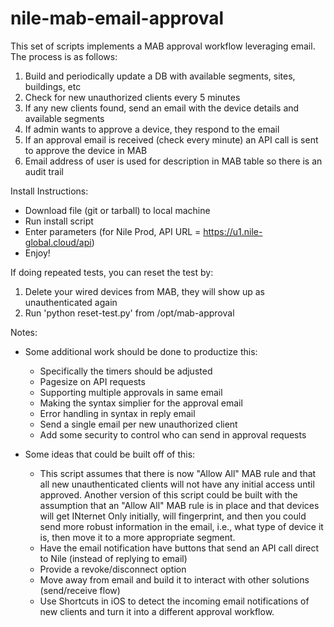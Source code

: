 # nile-mab-email-approval
This set of scripts implements a MAB approval workflow leveraging email.  The process is as follows:

1.  Build and periodically update a DB with available segments, sites, buildings, etc
2.  Check for new unauthorized clients every 5 minutes
3.  If any new clients found, send an email with the device details and available segments
4.  If admin wants to approve a device, they respond to the email
5.  If an approval email is received (check every minute) an API call is sent to approve the device in MAB
6.  Email address of user is used for description in MAB table so there is an audit trail

Install Instructions:
- Download file (git or tarball) to local machine
- Run install script
- Enter parameters (for Nile Prod, API URL = https://u1.nile-global.cloud/api)
- Enjoy!

If doing repeated tests, you can reset the test by:

1. Delete your wired devices from MAB, they will show up as unauthenticated again
2. Run 'python reset-test.py' from /opt/mab-approval

Notes:

- Some additional work should be done to productize this:
  - Specifically the timers should be adjusted
  - Pagesize on API requests
  - Supporting multiple approvals in same email
  - Making the syntax simplier for the approval email
  - Error handling in syntax in reply email
  - Send a single email per new unauthorized client
  - Add some security to control who can send in approval requests
 
- Some ideas that could be built off of this:
  - This script assumes that there is now "Allow All" MAB rule and that all new unauthenticated clients will not have any initial access until approved.  Another version of this script could be built with the assumption that an "Allow All" MAB rule is in place and that devices will get INternet Only initially, will fingerprint, and then you could send more robust information in the email, i.e., what type of device it is, then move it to a more appropriate segment.
  - Have the email notification have buttons that send an API call direct to Nile (instead of replying to email)
  - Provide a revoke/disconnect option
  - Move away from email and build it to interact with other solutions (send/receive flow)
  - Use Shortcuts in iOS to detect the incoming email notifications of new clients and turn it into a different approval workflow.
  
